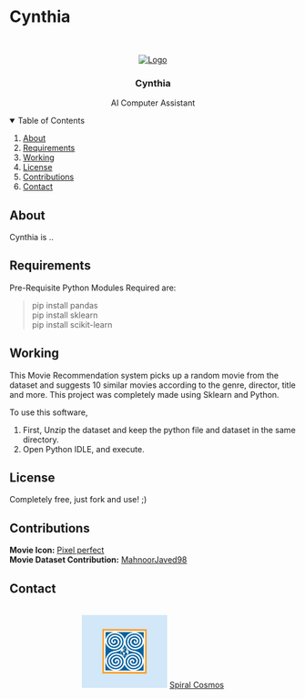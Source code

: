 # Cynthia

<!-- LOGO -->
<br />
<p align="center">
  <a href="https://github.com/Yashvardhang/Cynthia">
    <img src="Icons/Icon.ico" alt="Logo" width="128" height="128">
  </a>

  <h3 align="center">Cynthia</h3>

  <p align="center">
    AI Computer Assistant
  </p>
</p>

<!-- TABLE OF CONTENTS -->
<details open="open">
  <summary>Table of Contents</summary>
  <ol>
    <li><a href="#about">About</a></li>
    <li><a href="#requirements">Requirements</a></li>
    <li><a href="#working">Working</a></li>
    <li><a href="#license">License</a></li>
    <li><a href="#contributions">Contributions</a></li>
    <li><a href="#contact">Contact</a></li>
  </ol>
</details>

<!-- ABOUT -->
## About

Cynthia is ..

<!-- REQUIREMENTS -->
## Requirements

Pre-Requisite Python Modules Required are:

 > pip install pandas <br>
 > pip install sklearn <br>
 > pip install scikit-learn <br>

<!-- WORKING -->
## Working

This Movie Recommendation system picks up a random movie from the dataset and suggests 10 similar movies according to the genre, director, title and more.
This project was completely made using Sklearn and Python.

To use this software, 

<ol>
  <li>First, Unzip the dataset and keep the python file and dataset in the same directory.</li>
  <li>Open Python IDLE, and execute.</li>
</ol>

<!-- LICENSE -->
## License

Completely free, just fork and use! ;)

<!-- CONTRIBUTIONS -->
## Contributions

**Movie Icon:** <a href="https://www.flaticon.com/authors/pixel-perfect" title="Pixel perfect">Pixel perfect</a><br>
**Movie Dataset Contribution:** <a href = "https://github.com/MahnoorJaved98/Movie-Recommendation-System/blob/main/movie_dataset.csv">MahnoorJaved98</a>

<!-- CONTACT -->
## Contact

<p align="center">
  <br>
  <img src="Icons/Spiral Cosmos.png" alt="Logo" width="150" height="128">
  <a href = "www.spiralcosmos.com">Spiral Cosmos</a>
</p>

